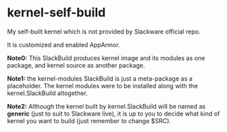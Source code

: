 # kernel-self-build
My self-built kernel which is not provided by Slackware official repo.   

It is customized and enabled AppArmor.

**Note0:** This SlackBuild produces kernel image and its modules as one package, and kernel source as another package.  

**Note1:** the kernel-modules SlackBuild is just a meta-package as a placeholder. The kernel modules were to be installed along with the kernel.SlackBuild altogether.

**Note2:** Although the kernel built by kernel.SlackBuild will be named as **generic** (just to suit to Slackware live), it is up to you to decide what kind of kernel you want to build (just remember to change $SRC).  
